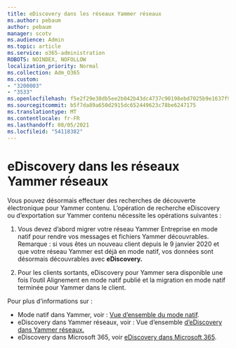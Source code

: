 ```yaml
---
title: eDiscovery dans les réseaux Yammer réseaux
ms.author: pebaum
author: pebaum
manager: scotv
ms.audience: Admin
ms.topic: article
ms.service: o365-administration
ROBOTS: NOINDEX, NOFOLLOW
localization_priority: Normal
ms.collection: Adm_O365
ms.custom:
- "3200003"
- "3533"
ms.openlocfilehash: f5e2f29e30db5ee2b042b43dc4737c90198ebd7025b9e1637f922b655a1a3f83
ms.sourcegitcommit: b5f7da89a650d2915dc652449623c78be6247175
ms.translationtype: MT
ms.contentlocale: fr-FR
ms.lasthandoff: 08/05/2021
ms.locfileid: "54118382"
---
```

# <a name="ediscovery-in-yammer-networks"></a>eDiscovery dans les réseaux Yammer réseaux

Vous pouvez désormais effectuer des recherches de découverte électronique pour Yammer contenu.  L’opération de recherche eDiscovery ou d’exportation sur Yammer contenu nécessite les opérations suivantes :

1. Vous devez d’abord migrer votre réseau Yammer Entreprise en mode natif pour rendre vos messages et fichiers Yammer découvrables. Remarque : si vous êtes un nouveau client depuis le 9 janvier 2020 et que votre réseau Yammer est déjà en mode natif, vos données sont désormais découvrables avec **eDiscovery.**

2. Pour les clients sortants, eDiscovery pour Yammer sera disponible une fois l’outil Alignement en mode natif publié et la migration en mode natif terminée pour Yammer dans le client.

Pour plus d’informations sur :

- Mode natif dans Yammer, voir : [Vue d’ensemble du mode natif](https://docs.microsoft.com/yammer/configure-your-yammer-network/overview-native-mode).
- eDiscovery dans Yammer réseaux, voir : Vue d’ensemble [d’eDiscovery dans Yammer réseaux.](https://docs.microsoft.com/yammer/manage-security-and-compliance/overview-of-ediscovery)
- eDiscovery dans Microsoft 365, voir [eDiscovery dans Microsoft 365](https://docs.microsoft.com/microsoft-365/compliance/ediscovery).

